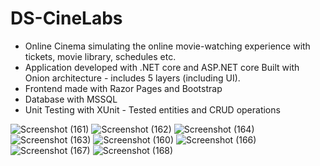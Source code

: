 # DS-CineLabs
* Online Cinema simulating the online movie-watching experience with tickets, movie library, schedules etc. 
* Application developed with .NET core and ASP.NET core Built with Onion architecture - includes 5 layers (including UI). 
* Frontend made with Razor Pages and Bootstrap 
* Database with MSSQL
* Unit Testing with XUnit - Tested entities and CRUD operations

![Screenshot (161)](https://user-images.githubusercontent.com/33637675/147363303-d380cda7-b67b-4847-8c58-bb136b7d8f45.png)
![Screenshot (162)](https://user-images.githubusercontent.com/33637675/147363300-97dce029-829e-4ab7-ad39-f83a9d1a6d88.png)
![Screenshot (164)](https://user-images.githubusercontent.com/33637675/147363291-bea4c1a1-4024-493f-b221-785c20b9df7d.png)
![Screenshot (163)](https://user-images.githubusercontent.com/33637675/147363296-cd4fc141-4df0-4e92-8783-3f952c4306e3.png)
![Screenshot (160)](https://user-images.githubusercontent.com/33637675/147363308-f541fb32-b914-4a8d-a516-3217545c5bc4.png)
![Screenshot (166)](https://user-images.githubusercontent.com/33637675/147363314-f786c60f-9f20-45d2-a334-16b827cf58cf.png)
![Screenshot (167)](https://user-images.githubusercontent.com/33637675/147363312-6ef8d090-15af-429e-a4bb-2f15a79139c7.png)
![Screenshot (168)](https://user-images.githubusercontent.com/33637675/147363442-0e357d27-dbda-4ebc-88ca-0dc39faf3ae1.png)
